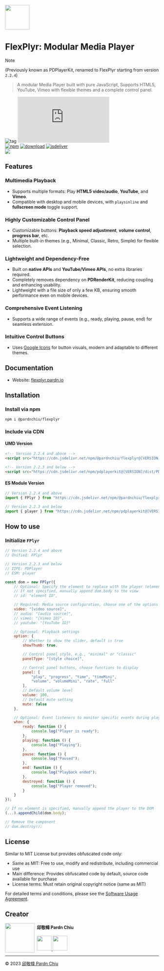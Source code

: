 <img src="https://flexplyr.pardn.io/static/image/logo.png" width=80>

# FlexPlyr: Modular Media Player

> [!NOTE]
> (Previously known as PDPlayerKit, renamed to FlexPlyr starting from version `2.2.4`)

>  A modular Media Player built with pure JavaScript, Supports HTML5, YouTube, Vimeo with flexible themes and a complete control panel.

![tag](https://img.shields.io/badge/tag-JavaScript%20Library-bb4444) 
![size](https://img.shields.io/github/size/pardnchiu/FlexPlyr/dist%2FFlexPlyr.js)<br>
[![npm](https://img.shields.io/npm/v/@pardnchiu/flexplyr)](https://www.npmjs.com/package/@pardnchiu/flexplyr)
[![download](https://img.shields.io/npm/dm/@pardnchiu/flexplyr)](https://www.npmjs.com/package/@pardnchiu/flexplyr)
[![jsdeliver](https://img.shields.io/jsdelivr/npm/hm/@pardnchiu/flexplyr)](https://www.jsdelivr.com/package/npm/@pardnchiu/flexplyr)<br>
[![](https://img.shields.io/badge/查閱-中文版本-ffffff)](https://github.com/pardnchiu/FlexPlyr/blob/main/README.zh.md)

## Features

### Multimedia Playback
- Supports multiple formats: Play **HTML5 video/audio**, **YouTube**, and **Vimeo**.
- Compatible with desktop and mobile devices, with `playsinline` and **fullscreen mode** toggle support.

### Highly Customizable Control Panel
- Customizable buttons: **Playback speed adjustment**, **volume control**, **progress bar**, etc.
- Multiple built-in themes (e.g., Minimal, Classic, Retro, Simple) for flexible selection.

### Lightweight and Dependency-Free
- Built on **native APIs** and **YouTube/Vimeo APIs**, no extra libraries required.
- Completely removes dependency on **PDRenderKit**, reducing coupling and enhancing usability.
- Lightweight with a file size of only a few KB, ensuring smooth performance even on mobile devices.

### Comprehensive Event Listening
- Supports a wide range of events (e.g., ready, playing, pause, end) for seamless extension.

### Intuitive Control Buttons
- Uses [Google Icons](https://fonts.google.com/icons) for button visuals, modern and adaptable to different themes.

## Documentation

- Website: [flexplyr.pardn.io](https://flexplyr.pardn.io)

## Installation

### Install via npm
```Shell
npm i @pardnchiu/flexplyr
```

### Include via CDN

#### UMD Version
```html
<!-- Version 2.2.4 and above -->
<script src="https://cdn.jsdelivr.net/npm/@pardnchiu/flexplyr@[VERSION]/dist/FlexPlyr.js"></script>

<!-- Version 2.2.3 and below -->
<script src="https://cdn.jsdelivr.net/npm/pdplayerkit@[VERSION]/dist/PDPlayerKit.js"></script>
```

#### ES Module Version
```javascript
// Version 2.2.4 and above
import { FPlyr } from "https://cdn.jsdelivr.net/npm/@pardnchiu/flexplyr@[VERSION]/dist/FlexPlyr.esm.js";

// Version 2.2.3 and below
import { player } from "https://cdn.jsdelivr.net/npm/pdplayerkit@[VERSION]/dist/PDPlayerKit.module.js";
```

## How to use

### Initialize `FPlyr`
```Javascript
// Version 2.2.4 and above
// Unified: FPlyr

// Version 2.2.3 and below
// IIFE: PDPlayer
// ESM: player

const dom = new FPlyr({
    // Optional: Specify the element to replace with the player (element ID)
    // If not specified, manually append dom.body to the view
    // id: "element ID",

    // Required: Media source configuration, choose one of the options below
    video: "[video source]",
    // audio: "[audio source]",
    // vimeo: "[Vimeo ID]",
    // youtube: "[YouTube ID]"

    // Optional: Playback settings
    option: {   
        // Whether to show the slider, default is true
        showThumb: true,

        // Control panel style, e.g., "minimal" or "classic"
        panelType: "[style choice]",

        // Control panel buttons, choose functions to display
        panel: [
            "play", "progress", "time", "timeMini", 
            "volume", "volumeMini", "rate", "full"
        ],
        // Default volume level
        volume: 100,
        // Default mute setting
        mute: false
    },

    // Optional: Event listeners to monitor specific events during playback
    when: {
        ready: function () {
            console.log("Player is ready");
        },
        playing: function () {
            console.log("Playing");
        },
        pause: function () {
            console.log("Paused");
        },
        end: function () {
            console.log("Playback ended");
        },
        destroyed: function () {
            console.log("Player removed");
        }
    }
});

// If no element is specified, manually append the player to the DOM
(...).appendChild(dom.body);

// Remove the component
// dom.destroy();
```

## License

Similar to MIT License but provides obfuscated code only:
- Same as MIT: Free to use, modify and redistribute, including commercial use 
- Main difference: Provides obfuscated code by default, source code available for purchase
- License terms: Must retain original copyright notice (same as MIT)

For detailed terms and conditions, please see the [Software Usage Agreement](https://github.com/pardnchiu/FlexPlyr/blob/main/LICENSE).

## Creator

<img src="https://avatars.githubusercontent.com/u/25631760" align="left" width="96" height="96" style="margin-right: 0.5rem;">

<h4 style="padding-top: 0">邱敬幃 Pardn Chiu</h4>

<a href="mailto:dev@pardn.io" target="_blank">
    <img src="https://pardn.io/image/email.svg" width="48" height="48">
</a> <a href="https://linkedin.com/in/pardnchiu" target="_blank">
    <img src="https://pardn.io/image/linkedin.svg" width="48" height="48">
</a>

***

©️ 2023 [邱敬幃 Pardn Chiu](https://pardn.io)
